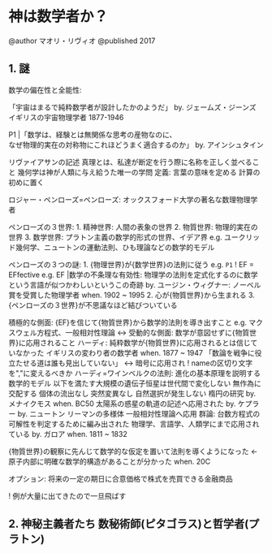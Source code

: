 # 神は数学者か？
  @author マオリ・リヴィオ
  @published 2017

## 1. 謎

  数学の偏在性と全能性:

  「宇宙はまるで純粋数学者が設計したかのようだ」
    by. ジェームズ・ジーンズ
      イギリスの宇宙物理学者 1877-1946

  P1 |「数学は、経験とは無関係な思考の産物なのに、\
    なぜ物理的実在の対称物にこれほどうまく適合するのか」
    by. アインシュタイン

  リヴァイアサンの記述
    真理とは、私達が断定を行う際に名称を正しく並べること
    幾何学は神が人類に与え給うた唯一の学問
      定義: 言葉の意味を定める
        計算の初めに置く

  ロジャー・ペンローズ=ペンローズ: オックスフォード大学の著名な数理物理学者

  ペンローズの３世界:
    1. 精神世界: 人間の表象の世界
    2. 物質世界: 物理的実在の世界
    3. 数学世界: プラトン主義の数学的形式の世界、イデア界
      e.g. ユークリッド幾何学、ニュートンの運動法則、ひも理論などの数学的モデル

  ペンローズの３つの謎:
    1. {物理世界}が{数学世界}の法則に従う
      e.g. `P1`
      ! EF = EFfective
      e.g. EF |数学の不条理な有効性:
        物理学の法則を定式化するのに数学という言語が似つかわしいというこの奇跡
        by. ユージン・ウィグナー: ノーベル賞を受賞した物理学者
          when. 1902 ~ 1995
    2. 心が{物質世界}から生まれる
    3. {ペンローズの３世界}が不思議なほど結びついている

  積極的な側面:
    {EF}を信じて{物質世界}から数学的法則を導き出すこと
    e.g. マクスウェル方程式、一般相対性理論
    <-> 受動的な側面: 数学が意図せずに{物質世界}に応用されること
      ハーディ: 純粋数学が{物質世界}に応用されるとは信じていなかった
        イギリスの変わり者の数学者
        when. 1877 ~ 1947
        「数論を戦争に役立たせる道は誰も見出していない」
          <-> 暗号に応用され
      ! nameの区切り文字を","に変えるべきか
      ハーディ=ワインベルクの法則: 進化の基本原理を説明する数学的モデル
        以下を満たす大規模の遺伝子恒星は世代間で変化しない
          無作為に交配する
          個体の流出なし
          突然変異なし
          自然選択が発生しない
      楕円の研究
        by. メナイクモス
          when. BC50
        太陽系の惑星の軌道の記述へ応用された
          by. ケプラー
          by. ニュートン
      リーマンの多様体
        一般相対性理論へ応用
      群論: 台数方程式の可解性を判定するために編み出された
        物理学、言語学、人類学にまで応用されている
        by. ガロア
          when. 1811 ~ 1832

  
  {物質世界}の観察に先んじて数学的な仮定を置いて法則を導くようになった
    <- 原子内部に明確な数学的構造があることが分かった
      when. 20C



  オプション: 将来の一定の期日に合意価格で株式を売買できる金融商品

  ! 例が大量に出てきたので一旦飛ばす

## 2. 神秘主義者たち 数秘術師(ピタゴラス)と哲学者(プラトン)




